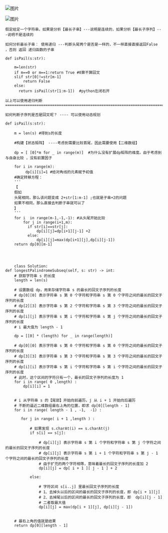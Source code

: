 ![图片](https://user-images.githubusercontent.com/38878365/186291083-58642fe6-13ca-48a1-bb6e-65c27e1b521e.png)

![图片](https://user-images.githubusercontent.com/38878365/186291110-564cbfee-abbf-4904-9524-b15d1650de40.png)

    假定给定一个字符串，如果是分析【最长子串】---说明是连续的，如果分析【最长子序列】---说明不是连续的
    
    如何分析最长子串： 使用递归 ---判断头尾两个是否是一样的，不一样直接直接返回False  ，否则 返回 递归函数的子串  
    
    def isPail(s:str):
        
        m=len(str)
        if m==0 or m==1:return True #0算不算回文
        slif str[0]!=str[m-1]
            return False
        else:
          return isPail(str[1:m-1])  #python左闭右开 
    
    以上可以使用递归判断
    ============================================================================================================
    
    如何判断子序列是否是回文呢？ ---- 可以使用动态规划
    
    def isPail(s:str):
    
        m = len(s) #得到s的长度
        
        #构建【状态矩阵】 ----考虑到需要比较首尾，因此需要使用【二维数组】
        
        dp = [ [0]*m for _ in range(m)]  #为什么没有扩展dp矩阵的维度。由于考虑到与自身比较 ，没有前置因子
        
        for i in range(m):
             dp[i][i]=1 #给对角线的元素赋予初值
        #确定转移方程： 
        '''
        【
        假如
        头尾相同，那么该问题变成 2+str[1:m-1] ;也就是子串+2的问题
        如果不相同，那么直接去判断子串就可以了
        】
        '''
        for i  in range(m-1,-1,-1): #从头尾开始比较
            for j in range(i+1,m):
              if str[i]==str[j]:
                  dp[i][j]=dp[i+1][j-1] +2
              else:
                  dp[i][j]=max(dp[i+1][j],dp[i][j-1])
        return dp[0][m-1]
        
        
        
        
        class Solution:
    def longestPalindromeSubseq(self, s: str) -> int:
        # 获取字符串 s 的长度
        length = len(s)

        # 设置数组 dp，用来存储字符串 s 的最长的回文子序列的长度
        # dp[0][0] 表示字符串 s 第 0 个字符和字符串 s 第 0 个字符之间的最长的回文子序列的长度
        # dp[2][3] 表示字符串 s 第 2 个字符和字符串 s 第 3 个字符之间的最长的回文子序列的长度
        # dp[i][j] 表示字符串 s 第 i 个字符和字符串 s 第 j 个字符之间的最长的回文子序列的长度
        # i 最大值为 length - 1

        dp = [[0] * (length) for _ in range(length)]

        # dp[0][0] 表示字符串 s 第 0 个字符和字符串 s 第 0 个字符之间的最长的回文子序列的长度
        # dp[3][3] 表示字符串 s 第 3 个字符和字符串 s 第 3 个字符之间的最长的回文子序列的长度
        # dp[i][i] 表示字符串 s 第 i 个字符和字符串 s 第 i 个字符之间的最长的回文子序列的长度
        # 此时，这个区间的字符只有一个，最长的回文子序列的长度为 1
        for i in range( 0 ,length) :
            dp[i][i] = 1


        # i 从字符串 s 的【尾部】开始向前遍历，j 从 i + 1 开始向后遍历
        # 不断的逼近二维数组最右上角的位置，即求 dp[0][length - 1]
        for i in range( length - 1 , -1,  -1) :

           for j in range( i + 1 ,length ) : 

               # 如果发现 s.charAt(i) == s.charAt(j)
               if s[i] == s[j]:

                   # dp[i][j] 表示字符串 s 第 i 个字符和字符串 s 第 j 个字符之间的最长的回文子序列的长度
                   # dp[i][j] 表示字符串 s 第 i + 1 个字符和字符串 s 第 j - 1 个字符之间的最长的回文子序列的长度
                   # 由于扩充的两个字符相等，意味着最长的回文子序列的长度加 2
                   dp[i][j] = dp[ i + 1 ][ j - 1 ] + 2

               else:

                   # 字符区间 s[i..j] 里最长回文子序列的长度
                   # 1、去掉头以后的区间的最长的回文子序列的长度，即 dp[i + 1][j]
                   # 2、去掉尾以后的区间的最长的回文子序列的长度，即  dp[i][j - 1]
                   # 二者取最大值
                   dp[i][j] = max(dp[i + 1][j], dp[i][j - 1])


        # 最右上角的值就是结果
        return dp[0][length - 1]
            
    
